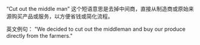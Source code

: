 “Cut out the middle man” 这个短语意思是去掉中间商，直接从制造商或原始来源购买产品或服务，以方便省钱或简化流程。

英文例句：
"We decided to cut out the middleman and buy our produce directly from the farmers."